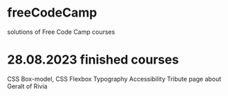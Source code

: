 # freeCodeCamp
solutions of Free Code Camp courses 

# 28.08.2023 finished courses
CSS Box-model,
CSS Flexbox
Typography
Accessibility
Tribute page about Geralt of Rivia